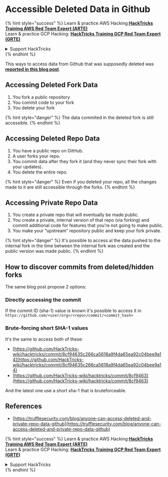 # Accessible Deleted Data in Github

{% hint style="success" %}
Learn & practice AWS Hacking:<img src="../../.gitbook/assets/image (1) (1) (1).png" alt="" data-size="line">[**HackTricks Training AWS Red Team Expert (ARTE)**](https://training.hacktricks.xyz/courses/arte)<img src="../../.gitbook/assets/image (1) (1) (1).png" alt="" data-size="line">\
Learn & practice GCP Hacking: <img src="../../.gitbook/assets/image (2).png" alt="" data-size="line">[**HackTricks Training GCP Red Team Expert (GRTE)**<img src="../../.gitbook/assets/image (2).png" alt="" data-size="line">](https://training.hacktricks.xyz/courses/grte)

<details>

<summary>Support HackTricks</summary>

* Check the [**subscription plans**](https://github.com/sponsors/carlospolop)!
* **Join the** 💬 [**Discord group**](https://discord.gg/hRep4RUj7f) or the [**telegram group**](https://t.me/peass) or **follow** us on **Twitter** 🐦 [**@hacktricks\_live**](https://twitter.com/hacktricks_live)**.**
* **Share hacking tricks by submitting PRs to the** [**HackTricks**](https://github.com/carlospolop/hacktricks) and [**HackTricks Cloud**](https://github.com/carlospolop/hacktricks-cloud) github repos.

</details>
{% endhint %}

This ways to access data from Github that was supposedly deleted was [**reported in this blog post**](https://trufflesecurity.com/blog/anyone-can-access-deleted-and-private-repo-data-github).

## Accessing Deleted Fork Data

1. You fork a public repository
2. You commit code to your fork
3. You delete your fork

{% hint style="danger" %}
The data commited in the deleted fork is still accessible.
{% endhint %}

## Accessing Deleted Repo Data

1. You have a public repo on GitHub.
2. A user forks your repo.
3. You commit data after they fork it (and they never sync their fork with your updates).
4. You delete the entire repo.

{% hint style="danger" %}
Even if you deleted your repo, all the changes made to it are still accessible through the forks.
{% endhint %}

## Accessing Private Repo Data

1. You create a private repo that will eventually be made public.
2. You create a private, internal version of that repo (via forking) and commit additional code for features that you’re not going to make public.
3. You make your “upstream” repository public and keep your fork private.

{% hint style="danger" %}
It's possible to access al the data pushed to the internal fork in the time between the internal fork was created and the public version was made public.
{% endhint %}

## How to discover commits from deleted/hidden forks

The same blog post propose 2 options:

### Directly accessing the commit

If the commit ID (sha-1) value is known it's possible to access it in `https://github.com/<user/org>/<repo>/commit/<commit_hash>`

### Brute-forcing short SHA-1 values

It's the same to access both of these:

* [https://github.com/HackTricks-wiki/hacktricks/commit/8cf94635c266ca5618a9f4da65ea92c04bee9a14](https://github.com/HackTricks-wiki/hacktricks/commit/8cf94635c266ca5618a9f4da65ea92c04bee9a14)
* [https://github.com/HackTricks-wiki/hacktricks/commit/8cf9463](https://github.com/HackTricks-wiki/hacktricks/commit/8cf9463)

And the latest one use a short sha-1 that is bruteforceable.

## References

* [https://trufflesecurity.com/blog/anyone-can-access-deleted-and-private-repo-data-github](https://trufflesecurity.com/blog/anyone-can-access-deleted-and-private-repo-data-github)

{% hint style="success" %}
Learn & practice AWS Hacking:<img src="../../.gitbook/assets/image (1) (1) (1).png" alt="" data-size="line">[**HackTricks Training AWS Red Team Expert (ARTE)**](https://training.hacktricks.xyz/courses/arte)<img src="../../.gitbook/assets/image (1) (1) (1).png" alt="" data-size="line">\
Learn & practice GCP Hacking: <img src="../../.gitbook/assets/image (2).png" alt="" data-size="line">[**HackTricks Training GCP Red Team Expert (GRTE)**<img src="../../.gitbook/assets/image (2).png" alt="" data-size="line">](https://training.hacktricks.xyz/courses/grte)

<details>

<summary>Support HackTricks</summary>

* Check the [**subscription plans**](https://github.com/sponsors/carlospolop)!
* **Join the** 💬 [**Discord group**](https://discord.gg/hRep4RUj7f) or the [**telegram group**](https://t.me/peass) or **follow** us on **Twitter** 🐦 [**@hacktricks\_live**](https://twitter.com/hacktricks_live)**.**
* **Share hacking tricks by submitting PRs to the** [**HackTricks**](https://github.com/carlospolop/hacktricks) and [**HackTricks Cloud**](https://github.com/carlospolop/hacktricks-cloud) github repos.

</details>
{% endhint %}
